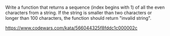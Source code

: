 Write a function that returns a sequence (index begins with 1) of all the even characters from a string. If the string is smaller than two characters or longer than 100 characters, the function should return "invalid string".

https://www.codewars.com/kata/566044325f8fddc1c000002c
